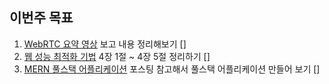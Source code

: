 ## 이번주 목표

1. [WebRTC 요약 영상](https://www.youtube.com/watch?v=FExZvpVvYxA) 보고 내용 정리해보기 []
2. [웹 성능 최적화 기법](http://www.kyobobook.co.kr/product/detailViewKor.laf?ejkGb=KOR&mallGb=KOR&barcode=9791186710609&orderClick=LAG&Kc=) 4장 1절 ~ 4장 5절 정리하기 []
3. [MERN 풀스택 어플리케이션](https://medium.com/swlh/how-to-create-your-first-mern-mongodb-express-js-react-js-and-node-js-stack-7e8b20463e66) 포스팅 참고해서 풀스택 어플리케이션 만들어 보기 []
